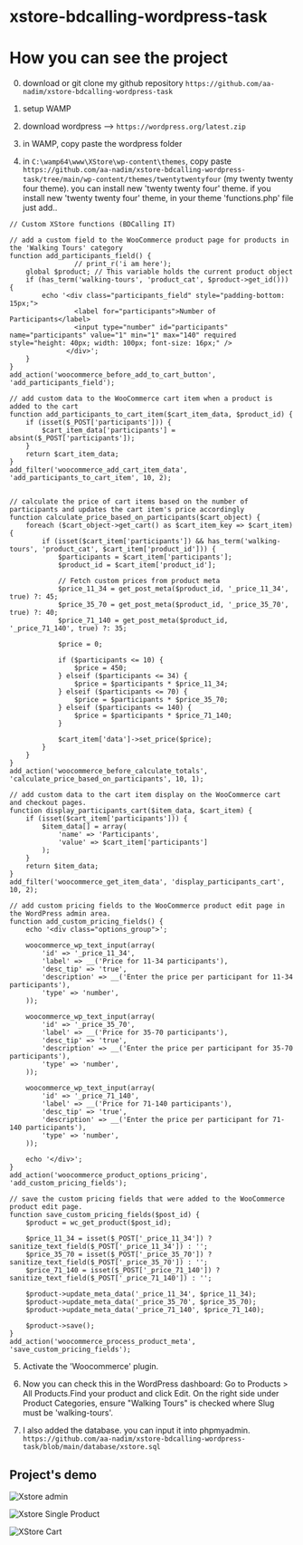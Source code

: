 # xstore-bdcalling-wordpress-task

# How you can see the project

0. download or git clone my github repository `https://github.com/aa-nadim/xstore-bdcalling-wordpress-task`

1. setup WAMP

2. download wordpress --> `https://wordpress.org/latest.zip`

3. in WAMP, copy paste the wordpress folder

4. in `C:\wamp64\www\XStore\wp-content\themes`, copy paste `https://github.com/aa-nadim/xstore-bdcalling-wordpress-task/tree/main/wp-content/themes/twentytwentyfour` (my twenty twenty four theme). you can install new 'twenty twenty four' theme. if you install new 'twenty twenty four' theme, in your theme 'functions.php' file just add..

```
// Custom XStore functions (BDCalling IT)

// add a custom field to the WooCommerce product page for products in the 'Walking Tours' category
function add_participants_field() {
				// print_r('i am here');
    global $product; // This variable holds the current product object
    if (has_term('walking-tours', 'product_cat', $product->get_id())) {
        echo '<div class="participants_field" style="padding-bottom: 15px;">
                <label for="participants">Number of Participants</label>
                <input type="number" id="participants" name="participants" value="1" min="1" max="140" required style="height: 40px; width: 100px; font-size: 16px;" />
              </div>';
    }
}
add_action('woocommerce_before_add_to_cart_button', 'add_participants_field');

// add custom data to the WooCommerce cart item when a product is added to the cart
function add_participants_to_cart_item($cart_item_data, $product_id) {
    if (isset($_POST['participants'])) {
        $cart_item_data['participants'] = absint($_POST['participants']);
    }
    return $cart_item_data;
}
add_filter('woocommerce_add_cart_item_data', 'add_participants_to_cart_item', 10, 2);


// calculate the price of cart items based on the number of participants and updates the cart item's price accordingly
function calculate_price_based_on_participants($cart_object) {
    foreach ($cart_object->get_cart() as $cart_item_key => $cart_item) {
        if (isset($cart_item['participants']) && has_term('walking-tours', 'product_cat', $cart_item['product_id'])) {
            $participants = $cart_item['participants'];
            $product_id = $cart_item['product_id'];

            // Fetch custom prices from product meta
            $price_11_34 = get_post_meta($product_id, '_price_11_34', true) ?: 45;
            $price_35_70 = get_post_meta($product_id, '_price_35_70', true) ?: 40;
            $price_71_140 = get_post_meta($product_id, '_price_71_140', true) ?: 35;

            $price = 0;

            if ($participants <= 10) {
                $price = 450;
            } elseif ($participants <= 34) {
                $price = $participants * $price_11_34;
            } elseif ($participants <= 70) {
                $price = $participants * $price_35_70;
            } elseif ($participants <= 140) {
                $price = $participants * $price_71_140;
            }

            $cart_item['data']->set_price($price);
        }
    }
}
add_action('woocommerce_before_calculate_totals', 'calculate_price_based_on_participants', 10, 1);

// add custom data to the cart item display on the WooCommerce cart and checkout pages.
function display_participants_cart($item_data, $cart_item) {
    if (isset($cart_item['participants'])) {
        $item_data[] = array(
            'name' => 'Participants',
            'value' => $cart_item['participants']
        );
    }
    return $item_data;
}
add_filter('woocommerce_get_item_data', 'display_participants_cart', 10, 2);

// add custom pricing fields to the WooCommerce product edit page in the WordPress admin area.
function add_custom_pricing_fields() {
    echo '<div class="options_group">';

    woocommerce_wp_text_input(array(
        'id' => '_price_11_34',
        'label' => __('Price for 11-34 participants'),
        'desc_tip' => 'true',
        'description' => __('Enter the price per participant for 11-34 participants'),
        'type' => 'number',
    ));

    woocommerce_wp_text_input(array(
        'id' => '_price_35_70',
        'label' => __('Price for 35-70 participants'),
        'desc_tip' => 'true',
        'description' => __('Enter the price per participant for 35-70 participants'),
        'type' => 'number',
    ));

    woocommerce_wp_text_input(array(
        'id' => '_price_71_140',
        'label' => __('Price for 71-140 participants'),
        'desc_tip' => 'true',
        'description' => __('Enter the price per participant for 71-140 participants'),
        'type' => 'number',
    ));

    echo '</div>';
}
add_action('woocommerce_product_options_pricing', 'add_custom_pricing_fields');

// save the custom pricing fields that were added to the WooCommerce product edit page.
function save_custom_pricing_fields($post_id) {
    $product = wc_get_product($post_id);

    $price_11_34 = isset($_POST['_price_11_34']) ? sanitize_text_field($_POST['_price_11_34']) : '';
    $price_35_70 = isset($_POST['_price_35_70']) ? sanitize_text_field($_POST['_price_35_70']) : '';
    $price_71_140 = isset($_POST['_price_71_140']) ? sanitize_text_field($_POST['_price_71_140']) : '';

    $product->update_meta_data('_price_11_34', $price_11_34);
    $product->update_meta_data('_price_35_70', $price_35_70);
    $product->update_meta_data('_price_71_140', $price_71_140);

    $product->save();
}
add_action('woocommerce_process_product_meta', 'save_custom_pricing_fields');

```

5. Activate the 'Woocommerce' plugin.

6. Now you can check this in the WordPress dashboard: Go to Products > All Products.Find your product and click Edit.
   On the right side under Product Categories, ensure "Walking Tours" is checked where Slug must be 'walking-tours'.

7. I also added the database. you can input it into phpmyadmin. `https://github.com/aa-nadim/xstore-bdcalling-wordpress-task/blob/main/database/xstore.sql`

## Project's demo

![Xstore admin](https://raw.githubusercontent.com/aa-nadim/xstore-bdcalling-wordpress-task/main/database/XStore%20admin.png)

![Xstore Single Product](https://raw.githubusercontent.com/aa-nadim/xstore-bdcalling-wordpress-task/main/database/Xstore%20single%20product.png)

![XStore Cart](https://raw.githubusercontent.com/aa-nadim/xstore-bdcalling-wordpress-task/main/database/XStore%20cart.png)
